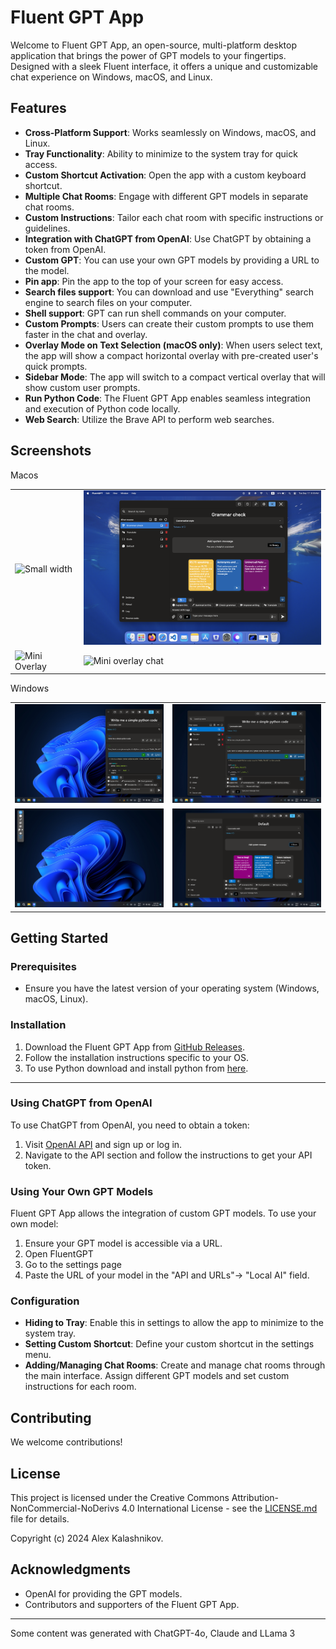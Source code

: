 # Fluent GPT App

Welcome to Fluent GPT App, an open-source, multi-platform desktop application that brings the power of GPT models to your fingertips. Designed with a sleek Fluent interface, it offers a unique and customizable chat experience on Windows, macOS, and Linux.

## Features

- **Cross-Platform Support**: Works seamlessly on Windows, macOS, and Linux.
- **Tray Functionality**: Ability to minimize to the system tray for quick access.
- **Custom Shortcut Activation**: Open the app with a custom keyboard shortcut.
- **Multiple Chat Rooms**: Engage with different GPT models in separate chat rooms.
- **Custom Instructions**: Tailor each chat room with specific instructions or guidelines.
- **Integration with ChatGPT from OpenAI**: Use ChatGPT by obtaining a token from OpenAI.
- **Custom GPT**: You can use your own GPT models by providing a URL to the model. 
- **Pin app**: Pin the app to the top of your screen for easy access.
- **Search files support**: You can download and use "Everything" search engine to search files on your computer.
- **Shell support**: GPT can run shell commands on your computer.
- **Custom Prompts**: Users can create their custom prompts to use them faster in the chat and overlay.
- **Overlay Mode on Text Selection (macOS only)**: When users select text, the app will show a compact horizontal overlay with pre-created user's quick prompts.
- **Sidebar Mode**: The app will switch to a compact vertical overlay that will show custom user prompts.
- **Run Python Code**: The Fluent GPT App enables seamless integration and execution of Python code locally.
- **Web Search**: Utilize the Brave API to perform web searches.

## Screenshots
Macos
<table>
  <tr>
    <td><img src="images-preview/1-macos.png" alt="Small width" width="400"/></td>
    <td><img src="images-preview/2-macos.png" alt="Main window" width="400"/></td>
  </tr>
  <tr>
    <td><img src="images-preview/3-macos.png" alt="Mini Overlay" width="400"/></td>
    <td><img src="images-preview/4-macos.png" alt="Mini overlay chat" width="400"/></td>
  </tr>
</table>

Windows
<table>
  <tr>
  <td><img src="images-preview/4-win.png" alt="Screenshot 4" width="400"/></td>
    <td><img src="images-preview/2-win.png" alt="Screenshot 2" width="400"/></td>
  </tr>
  <tr>
    <td><img src="images-preview/3-win.png" alt="Screenshot 3" width="400"/></td>
    <td><img src="images-preview/1-win.png" alt="Screenshot 1" width="400"/></td>
  </tr>
</table>

## Getting Started

### Prerequisites

- Ensure you have the latest version of your operating system (Windows, macOS, Linux).

### Installation

1. Download the Fluent GPT App from [GitHub Releases](#).
2. Follow the installation instructions specific to your OS.
3. To use Python download and install python from [here](https://www.python.org/downloads/).
   
---

### Using ChatGPT from OpenAI

To use ChatGPT from OpenAI, you need to obtain a token:

1. Visit [OpenAI API](https://beta.openai.com/signup/) and sign up or log in.
2. Navigate to the API section and follow the instructions to get your API token.

### Using Your Own GPT Models

Fluent GPT App allows the integration of custom GPT models. To use your own model:

1. Ensure your GPT model is accessible via a URL.
2. Open FluentGPT
3. Go to the settings page
4. Paste the URL of your model in the "API and URLs"-> "Local AI" field.

### Configuration

- **Hiding to Tray**: Enable this in settings to allow the app to minimize to the system tray.
- **Setting Custom Shortcut**: Define your custom shortcut in the settings menu.
- **Adding/Managing Chat Rooms**: Create and manage chat rooms through the main interface. Assign different GPT models and set custom instructions for each room.

## Contributing

We welcome contributions!

## License

This project is licensed under the Creative Commons Attribution-NonCommercial-NoDerivs 4.0 International License - see the [LICENSE.md](LICENSE.md) file for details.

Copyright (c) 2024 Alex Kalashnikov.

## Acknowledgments

- OpenAI for providing the GPT models.
- Contributors and supporters of the Fluent GPT App.

---
Some content was generated with ChatGPT-4o, Claude and LLama 3
